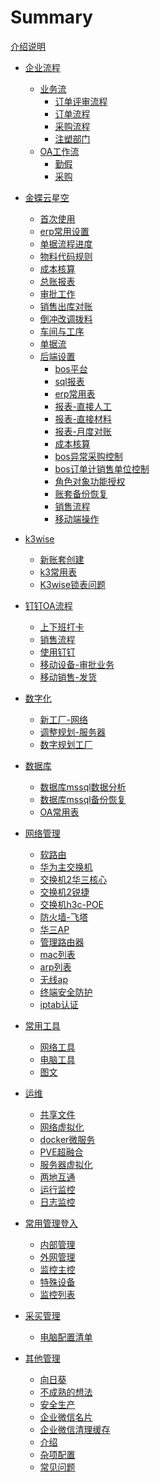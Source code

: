 <!--



```
cd /d D:\jack\云文档\
mdbook serve -n 0.0.0.0 -p 3000
```

mdbook build ./          #//发布一本书



npx wrangler pages publish book



--->

# Summary
[介绍说明](./readme.md)

- [企业流程]()
   - [业务流]( )
      - [订单评审流程](./erp/订单评审流程.md)
      - [订单流程](./erp/订单流程.md)	
      - [采购流程](./erp/采购流程.md)	
      - [注塑部门](./erp/factory/注塑部门.md)	
   - [OA工作流]( )
      - [勤假](./oa流程/勤假流程.md)	
      - [采购](./oa流程/采购流程.md)	

- [金蝶云星空]()
   - [首次使用](./金蝶云使用/首次登入.md)
   - [erp常用设置](./金蝶云使用/常用管理设置.md)
   - [单据流程进度](./金蝶云使用/审批流程查询.md)
   - [物料代码规则](./金蝶云使用/物料代码规则.md)
   - [成本核算](./金蝶云使用/成本核算-蓝图.md)
   - [总账报表](./金蝶云使用/总账报表.md)
   - [审批工作](./金蝶云使用/审批业务.md) 
   - [销售出库对账](./金蝶云操作/销售出库对账.md)
   - [倒冲改调拨料](./金蝶云使用/前倒冲领料.md)
   - [车间与工序](./金蝶云使用/生产管理.md)
   - [单据流](./金蝶云使用/蓝图单据流.md)
   - [后端设置]()
     - [bos平台](./金蝶云操作/bos平台.md)
     - [sql报表](./金蝶云操作/sql报表.md)
     - [erp常用表](./金蝶云操作/kd常用表结构.md)
     - [报表-直接人工](./erp/直接人工.md)
     - [报表-直接材料](./erp/直接材料.md)
     - [报表-月度对账](./erp/月度对账.md)
     - [成本核算](./erp/成本核算月报表.md)
     - [bos异常采购控制](./金蝶云操作/bos异常采购控制.md)
     - [bos订单计销售单位控制](./金蝶云操作/bos订单计销售单位控制.md)
     - [角色对象功能授权](./金蝶云操作/角色对象数据访问颗粒控制.md)
     - [账套备份恢复](./金蝶云操作/备份恢复注册数据中心.md)
     - [销售流程](./金蝶云操作/销售工作流程.md)
     - [移动端操作](./金蝶云操作/移动端操作.md)
- [k3wise]()
   - [新账套创建](./k3wise/k3wise账套配置.md)
   - [k3常用表](./k3wise/k3wise表.md)
   - [K3wise锁表问题](./服务器/k3问题正在调用中间层层处理.md)

- [钉钉OA流程]()
   - [上下班打卡](./钉钉/上下班打卡.md)
   - [销售流程](./oa流程/销售流程.md)
   - [使用钉钉](./钉钉/使用钉钉.md)
   - [移动设备-审批业务](./钉钉/移动设备-审批业务.md)
   - [移动销售-发货](./钉钉/移动销售-发货.md)
- [数字化]()
   - [新工厂-网络](./新工厂/调整规划-网络.md)
   - [调整规划-服务器](./新工厂/调整规划-服务器.md)
   - [数字规划工厂](./新工厂/树枝工厂.md)
- [数据库]()
   - [数据库mssql数据分析](./服务器/ms数据库数据维护.md)
   - [数据库mssql备份恢复](./服务器/ms数据库维护.md)
   - [OA常用表](./服务器/补充数据.md)

- [网络管理]()
    - [软路由](网络/软路由.md)
    - [华为主交换机](./网络/管理主交换机.md)
    - [交换机2华三核心](./网络/交换机2华三核心.md)
    - [交换机2锐捷](./网络/交换机2锐捷.md)
    - [交换机h3c-POE](./网络/交换机2华三poe.md)
    - [防火墙-飞塔](./网络/防火墙-飞塔.md)
    - [华三AP](./网络/华三AP.md)
    - [管理路由器](./网络/管理路由器.md)
    - [mac列表](./网络/mac列表.md)
  - [arp列表](./网络/arp列表.md)
  - [无线ap](./无线ap.md)
  - [终端安全防护](./网络/安全防护.md)
  - [iptab认证](./网络/用户认证.md)

- [常用工具]()
    - [网络工具](./网络工具.md)
    - [电脑工具](./电脑工具.md)
    - [图文](./其他管理/uml图支持.md)
- [运维]()
   - [共享文件](./服务器/共享文件.md)
   - [网络虚拟化](./服务器/网络虚拟化.md)
   - [docker微服务](./服务器/微服务.md)
   - [PVE超融合](./服务器/pve.md)
   - [服务器虚拟化](./服务器/虚拟化设备.md)
   - [两地互通](./服务器/外部访问内部.md)
   - [运行监控](./服务器/zabbix监控.md)
   - [日志监控](./服务器/syslog监控.md)
- [常用管理登入]()
  - [内部管理](./管理内部.md)
   - [外网管理](./管理外网.md)
   - [监控主控](./网络/监控主控.md)
   - [特殊设备](./特殊设备.md)
   - [监控列表](./网络/监控设备列表.md)
- [采买管理](./其他管理/采买管理.md)
  
   - [电脑配置清单](./其他管理/电脑配置.md)
-  [其他管理]()
   - [向日葵](./其他管理/向日葵.md)
   - [不成熟的想法](./其他管理/不成熟的想法.md)
   - [安全生产](./其他管理/安全生产app.md)
   - [企业微信名片](./其他管理/企业微信名片.md)
   - [企业微信清理缓存](./其他管理/企业微信清理缓存.md)   
   - [介绍](./showme/readme.md)
   - [杂项配置](./k.md)
   - [常见问题](./金蝶云操作/常见问题.md)




